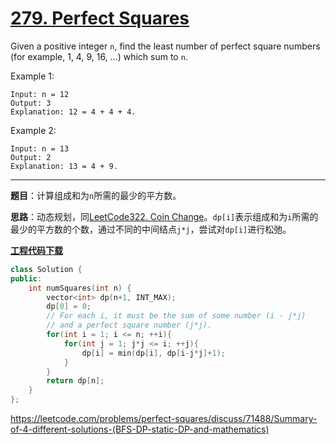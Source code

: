 # [279. Perfect Squares](https://leetcode.com/problems/perfect-squares/)

Given a positive integer `n`, find the least number of perfect square numbers (for example, 1, 4, 9, 16, ...) which sum to `n`.

Example 1:

    Input: n = 12
    Output: 3
    Explanation: 12 = 4 + 4 + 4.

Example 2:

    Input: n = 13
    Output: 2
    Explanation: 13 = 4 + 9.

-----

**题目**：计算组成和为`n`所需的最少的平方数。

**思路**：动态规划，同[LeetCode322. Coin Change](https://blog.csdn.net/grllery/article/details/88535210)。`dp[i]`表示组成和为`i`所需的最少的平方数的个数，通过不同的中间结点`j*j`，尝试对`dp[i]`进行松弛。

[**工程代码下载**](https://github.com/abesft/leetcode)

```cpp
class Solution {
public:
    int numSquares(int n) {
        vector<int> dp(n+1, INT_MAX);
        dp[0] = 0;
        // For each i, it must be the sum of some number (i - j*j)
        // and a perfect square number (j*j).
        for(int i = 1; i <= n; ++i){
            for(int j = 1; j*j <= i; ++j){
                dp[i] = min(dp[i], dp[i-j*j]+1);
            }
        }
        return dp[n];
    }
};
```

<https://leetcode.com/problems/perfect-squares/discuss/71488/Summary-of-4-different-solutions-(BFS-DP-static-DP-and-mathematics)>